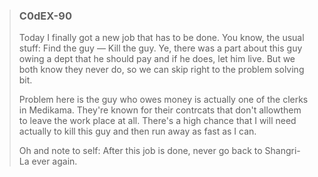 >### **C0dEX-90**  
>  
>Today I finally got a new job that has to be done. You know, the usual stuff: Find the guy — Kill the guy. Ye, there was a part about this guy owing a dept that he should pay and if he does, let him live. But we both know they never do, so we can skip right to the problem solving bit.
>  
>  
>Problem here is the guy who owes money is actually one of the clerks in Medikama. They're known for their contrcats that don't allowthem to leave the work place at all. There's a high chance that I will need actually to kill this guy and then run away as fast as I can.
>
> Oh and note to self: After this job is done, never go back to Shangri-La ever again.

